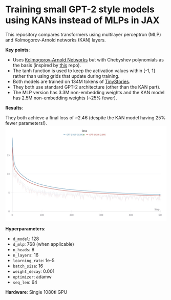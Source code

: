 # Training small GPT-2 style models using KANs instead of MLPs in JAX

This repository compares transformers using multilayer perceptron (MLP) and Kolmogorov-Arnold networks (KAN) layers.

**Key points**:
- Uses [Kolmogorov-Arnold Networks](https://arxiv.org/abs/2404.19756) but with Chebyshev polynomials as the basis (inspired by [this](https://github.com/SynodicMonth/ChebyKAN) repo).
- The tanh function is used to keep the activation values within [-1, 1] rather than using grids that update during training.
- Both models are trained on 134M tokens of [TinyStories](https://arxiv.org/abs/2305.07759).
- They both use standard GPT-2 architecture (other than the KAN part).
- The MLP version has 3.3M non-embedding weights and the KAN model has 2.5M non-embedding weights (~25% fewer).

**Results**:

They both achieve a final loss of ~2.46 (despite the KAN model having 25% fewer parameters!).
![image](https://github.com/CG80499/KAN-GPT-2/blob/master/images/loss_graph.jpeg)

**Hyperparameters**:
- `d_model`: 128
- `d_mlp`: 768 (when applicable)
- `n_heads`: 8
- `n_layers`: 16
- `learning_rate`: 1e-5
- `batch_size`: 16
- `weight_decay`: 0.001
- `optimizer`: adamw
- `seq_len`: 64

**Hardware**: Single 1080ti GPU
